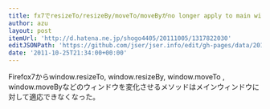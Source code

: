 ```yaml
---
title: fx7でresizeTo/resizeBy/moveTo/moveByがno longer apply to main windowな件 - Thousand Years
author: azu
layout: post
itemUrl: 'http://d.hatena.ne.jp/shogo4405/20111005/1317822030'
editJSONPath: 'https://github.com/jser/jser.info/edit/gh-pages/data/2011/10/index.json'
date: '2011-10-25T21:34:00+00:00'
---
```

Firefox7からwindow.resizeTo, window.resizeBy, window.moveTo , window.moveByなどのウィンドウを変化させるメソッドはメインウィンドウに対して適応できなくなった。
